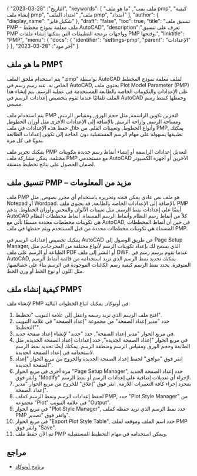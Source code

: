 {
"التاريخ": "28-03-2023",
  "keywords": [
"ملف بمب",
"ما هو ملف pmp",
"كيفية إنشاء ملف pmp",
"ملف",
"امتداد الملف pmp",
"امتداد"
],
  "author": {
"display_name": "شكيل فايز"
},
"draft": "false",
"toc": true,
"title": "تنسيق ملف PMP - ملف معلمة نموذج مخطط AutoCAD",
  "description":"تعرف على تنسيق PMP وواجهات برمجة التطبيقات التي يمكنها إنشاء ملفات PMP وفتحها.",
"linktitle": "PMP",
  "menu": {
    "docs": {
      "identifier": "settings-pmp",
"parent": "الإعدادات"
}
},
"آخر مود": "28-03-2023"
}

## ما هو ملف PMP؟

يتم استخدام ملحق الملف ".pmp" بواسطة AutoCAD لملف معلمة نموذج المخطط الخاص به. عند رسم رسم في AutoCAD, يحتوي ملف Plot Model Parameter (PMP) على الإعدادات والتكوينات الخاصة بالطابعة المستخدمة في عملية الرسم. يتم إنشاء هذا الملف تلقائيًا عندما تقوم بتخصيص إعدادات الرسم في AutoCAD وحفظها كنمط رسم مسمى.

يتم استخدام ملف PMP لتخزين تكوين الراسمة, مثل حجم الورق, ومقياس الرسم, ومساحة الرسم, وإزاحة الرسم, بالإضافة إلى الإعدادات الأخرى مثل أوزان الخطوط, وأنواع الخطوط, وتعيينات القلم. من خلال حفظ هذه الإعدادات في ملف PMP, يمكنك تطبيقها بسهولة على مهام الرسم المستقبلية دون الحاجة إلى تكوين إعدادات الطابعة يدويًا في كل مرة.

يمكنك تحرير ملف PMP لتعديل إعدادات الراسمة أو إنشاء أنماط رسم جديدة بتكوينات مختلفة. يمكن مشاركة ملف PMP مع مستخدمي AutoCAD الآخرين أو أجهزة الكمبيوتر لضمان الحصول على نتائج تخطيط متسقة.

## تنسيق ملف PMP – مزيد من المعلومات

ملف PMP هو ملف نص عادي يمكن فتحه وتحريره باستخدام أي محرر نصوص, مثل Notepad أو Wordpad. بالإضافة إلى الإعدادات الخاصة بالطابعة, قد يحتوي ملف PMP أيضًا على إعدادات نمط الرسم, مثل تعيينات الألوان والفحص وأوزان الخطوط. يدعم AutoCAD كلاً من أنماط رسم النظام وأنماط الرسم المسماة. أنماط مخططات النظام هي تكوينات مخططات محددة مسبقًا تأتي مع AutoCAD, في حين أن أنماط المخططات المسماة هي تكوينات مخططات محددة من قبل المستخدم ويتم حفظها في ملف PMP.

يمكنك تخصيص إعدادات الرسم في AutoCAD عن طريق الوصول إلى Page Setup Manager, الذي يسمح لك بإعداد تكوينات الرسم لأنواع مختلفة من المخرجات, مثل الطباعة أو الرسم على ملف PDF أو النشر إلى ملف DWF. عندما تقوم برسم رسم في AutoCAD, يمكنك تحديد نمط الرسم الذي تريد استخدامه من قائمة أنماط الرسم المتوفرة. يحدد نمط الرسم كيفية رسم الكائنات الموجودة في الرسم بناءً على خصائصها, مثل اللون أو نوع الخط أو وزن الخط.

## كيفية إنشاء ملف PMP؟

لإنشاء ملف PMP في أوتوكاد, يمكنك اتباع الخطوات التالية:

1. افتح ملف الرسم الذي تريد رسمه وانتقل إلى علامة التبويب "تخطيط".
2. حدد "مدير إعداد الصفحة" من مجموعة "إعداد الصفحة" في علامة التبويب "التخطيط".
3. في مربع الحوار "مدير إعداد الصفحة", حدد "جديد" لإنشاء إعداد صفحة جديد.
4. في مربع الحوار "إعداد الصفحة الجديدة", حدد إعدادات إعداد الصفحة الجديدة, مثل الطابعة وحجم الورق ومقياس الرسم ومنطقة الرسم. يمكنك أيضًا تحديد نمط الرسم لاستخدامه في إعداد الصفحة الجديدة.
5. انقر فوق "موافق" لحفظ إعداد الصفحة الجديدة والخروج من مربع الحوار "إعداد الصفحة الجديدة".
6. مرة أخرى في مربع الحوار "Page Setup Manager", حدد إعداد الصفحة الجديد وانقر فوق "Modify" لإجراء أي تعديلات إضافية على إعدادات الرسم أو نمط الرسم.
7. بمجرد إجراء كافة التغييرات اللازمة, انقر فوق "إغلاق" للخروج من مربع الحوار "مدير إعداد الصفحة".
8. لحفظ إعدادات الرسم ونمط الرسم كملف PMP, حدد "Plot Style Manager" من مجموعة "Plot" في علامة التبويب "Output".
9. في مربع الحوار "Plot Style Manager", حدد نمط الرسم الذي تريد حفظه كملف PMP وانقر فوق "تصدير".
10. في مربع الحوار "Export Plot Style Table", حدد اسم الملف وموقعه لملف PMP وانقر فوق "Save".
11. تم الآن حفظ ملف PMP ويمكن استخدامه في مهام التخطيط المستقبلية.

## مراجع
* [برنامج أوتوكاد](https://en.wikipedia.org/wiki/AutoCAD)

